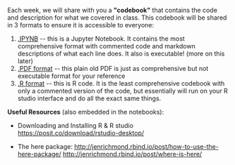 Each week, we will share with you a **"codebook"** that contains the code and description for what we covered in class. This codebook will be shared in 3 formats to ensure it is accessible to everyone:

1) [.IPYNB](https://github.com/rinivarg/ReproRehab2024-Pod3/blob/main/Materials/Week%201/Week%201%20-%20Codebook.ipynb) -- this is a Jupyter Notebook. It contains the most comprehensive format with commented code and markdown descriptions of what each line does. It also is executable! (more on this later)
2) [.PDF format](https://github.com/rinivarg/ReproRehab2024-Pod3/blob/main/Materials/Week%201/Week%201%20-%20Codebook.pdf) -- this plain old PDF is just as comprehensive but not executable format for your reference
3) [.R format](https://github.com/rinivarg/ReproRehab2024-Pod3/blob/main/Materials/Week%201/Week%201%20-%20Codebook.r) -- this is R code. It is the least comprehensive codebook with only a commented version of the code, but essentially will run on your R studio interface and do all the exact same things.


**Useful Resources** (also embedded in the notebooks):<br>

* 	Downloading and Installing R & R studio
	https://posit.co/download/rstudio-desktop/ <br>
	
* 	The here package:
	http://jenrichmond.rbind.io/post/how-to-use-the-here-package/
	http://jenrichmond.rbind.io/post/where-is-here/
